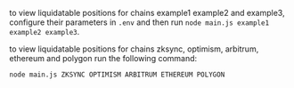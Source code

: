 to view liquidatable positions for chains example1 example2 and example3, configure their parameters in `.env` and then run `node main.js example1 example2 example3`.


to view liquidatable positions for chains zksync, optimism, arbitrum, ethereum and polygon run the following command:

`node main.js ZKSYNC OPTIMISM ARBITRUM ETHEREUM POLYGON`